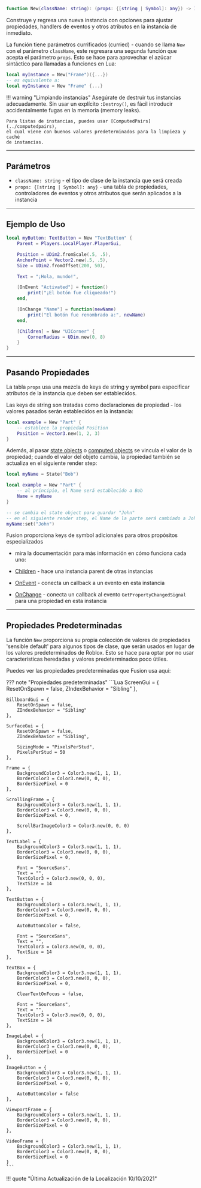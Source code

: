 ```Lua
function New(className: string): (props: {[string | Symbol]: any}) -> Instance
```

Construye y regresa una nueva instancia con opciones para ajustar propiedades, 
handlers de eventos y otros atributos en la instancia de inmediato.

La función tiene parámetros currificados (curried) - cuando se llama `New` con el 
parámetro `className`, este regresara una segunda función que acepta el parámetro 
`props`. Esto se hace para aprovechar el azúcar sintáctico para llamadas a 
funciones en Lua:

```Lua
local myInstance = New("Frame")({...})
-- es equivalente a:
local myInstance = New "Frame" {...}
```

!!! warning "Limpiando instancias"
	Asegúrate de destruir tus instancias adecuadamente. Sin usar un explícito 
	`:Destroy()`, es fácil introducir accidentalmente fugas en la memoria (memory leaks).

	Para listas de instancias, puedes usar [ComputedPairs](../computedpairs), 
	el cual viene con buenos valores predeterminados para la limpieza y caché 
	de instancias.

-----

## Parámetros

- `className: string` - el tipo de clase de la instancia que será creada
- `props: {[string | Symbol]: any}` - una tabla de propiedades, controladores de 
eventos y otros atributos que serán aplicados a la instancia

-----

## Ejemplo de Uso

```Lua
local myButton: TextButton = New "TextButton" {
	Parent = Players.LocalPlayer.PlayerGui,

	Position = UDim2.fromScale(.5, .5),
	AnchorPoint = Vector2.new(.5, .5),
	Size = UDim2.fromOffset(200, 50),

	Text = "¡Hola, mundo!",

	[OnEvent "Activated"] = function()
		print("¡El botón fue cliqueado!")
	end,

	[OnChange "Name"] = function(newName)
		print("El botón fue renombrado a:", newName)
	end,

	[Children] = New "UICorner" {
		CornerRadius = UDim.new(0, 8)
	}
}
```

-----

## Pasando Propiedades

La tabla `props` usa una mezcla de keys de string y symbol para especificar atributos 
de la instancia que deben ser establecidos.

Las keys de string son tratadas como declaraciones de propiedad - los valores pasados serán 
establecidos en la instancia:

```Lua
local example = New "Part" {
	-- establece la propiedad Position
	Position = Vector3.new(1, 2, 3)
}
```

Además, al pasar [state objects](api-reference/state.md) o [computed objects](api-reference/computed.md) 
se vincula el valor de la propiedad; cuando el valor del objeto cambia, la propiedad también 
se actualiza en el siguiente render step:

```Lua
local myName = State("Bob")

local example = New "Part" {
	-- al principio, el Name será establecido a Bob
	Name = myName
}

-- se cambia el state object para guardar "John"
-- en el siguiente render step, el Name de la parte será cambiado a John
myName:set("John")
```

Fusion proporciona keys de symbol adicionales para otros propósitos especializados 
- mira la documentación para más información en cómo funciona cada uno:

- [Children](../children) - hace una instancia parent de otras instancias
- [OnEvent](../onevent) - conecta un callback a un evento en esta instancia
- [OnChange](../onchange) - conecta un callback al evento `GetPropertyChangedSignal` 
para una propiedad en esta instancia

-----

## Propiedades Predeterminadas

La función `New` proporciona su propia colección de valores de propiedades 
'sensible default' para algunos tipos de clase, que serán usados en lugar 
de los valores predeterminados de Roblox. Esto se hace para optar por no usar 
características heredadas y valores predeterminados poco útiles.

Puedes ver las propiedades predeterminadas que Fusion usa aqui:

??? note "Propiedades predeterminadas"
	```Lua
	ScreenGui = {
		ResetOnSpawn = false,
		ZIndexBehavior = "Sibling"
	},

	BillboardGui = {
		ResetOnSpawn = false,
		ZIndexBehavior = "Sibling"
	},

	SurfaceGui = {
		ResetOnSpawn = false,
		ZIndexBehavior = "Sibling",

		SizingMode = "PixelsPerStud",
		PixelsPerStud = 50
	},

	Frame = {
		BackgroundColor3 = Color3.new(1, 1, 1),
		BorderColor3 = Color3.new(0, 0, 0),
		BorderSizePixel = 0
	},

	ScrollingFrame = {
		BackgroundColor3 = Color3.new(1, 1, 1),
		BorderColor3 = Color3.new(0, 0, 0),
		BorderSizePixel = 0,

		ScrollBarImageColor3 = Color3.new(0, 0, 0)
	},

	TextLabel = {
		BackgroundColor3 = Color3.new(1, 1, 1),
		BorderColor3 = Color3.new(0, 0, 0),
		BorderSizePixel = 0,

		Font = "SourceSans",
		Text = "",
		TextColor3 = Color3.new(0, 0, 0),
		TextSize = 14
	},

	TextButton = {
		BackgroundColor3 = Color3.new(1, 1, 1),
		BorderColor3 = Color3.new(0, 0, 0),
		BorderSizePixel = 0,

		AutoButtonColor = false,

		Font = "SourceSans",
		Text = "",
		TextColor3 = Color3.new(0, 0, 0),
		TextSize = 14
	},

	TextBox = {
		BackgroundColor3 = Color3.new(1, 1, 1),
		BorderColor3 = Color3.new(0, 0, 0),
		BorderSizePixel = 0,

		ClearTextOnFocus = false,

		Font = "SourceSans",
		Text = "",
		TextColor3 = Color3.new(0, 0, 0),
		TextSize = 14
	},

	ImageLabel = {
		BackgroundColor3 = Color3.new(1, 1, 1),
		BorderColor3 = Color3.new(0, 0, 0),
		BorderSizePixel = 0
	},

	ImageButton = {
		BackgroundColor3 = Color3.new(1, 1, 1),
		BorderColor3 = Color3.new(0, 0, 0),
		BorderSizePixel = 0,

		AutoButtonColor = false
	},

	ViewportFrame = {
		BackgroundColor3 = Color3.new(1, 1, 1),
		BorderColor3 = Color3.new(0, 0, 0),
		BorderSizePixel = 0
	},

	VideoFrame = {
		BackgroundColor3 = Color3.new(1, 1, 1),
		BorderColor3 = Color3.new(0, 0, 0),
		BorderSizePixel = 0
	}
	```

!!! quote "Última Actualización de la Localización 10/10/2021"

